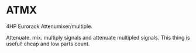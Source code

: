 # ATMX
4HP Eurorack Attenumixer/multiple.

Attenuate. mix. multiply signals and attenuate multipled signals. This thing is useful! cheap and low parts count.
